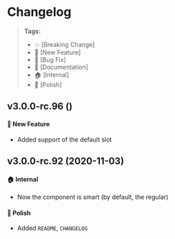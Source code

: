 Changelog
=========

> **Tags:**
> - :boom:       [Breaking Change]
> - :rocket:     [New Feature]
> - :bug:        [Bug Fix]
> - :memo:       [Documentation]
> - :house:      [Internal]
> - :nail_care:  [Polish]

## v3.0.0-rc.96 ()

#### :rocket: New Feature

* Added support of the default slot

## v3.0.0-rc.92 (2020-11-03)

#### :house: Internal

* Now the component is smart (by default, the regular)

#### :nail_care: Polish

* Added `README`, `CHANGELOG`
